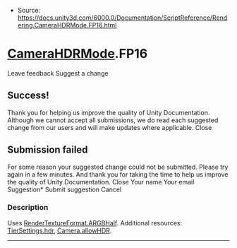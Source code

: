 * Source: https://docs.unity3d.com/6000.0/Documentation/ScriptReference/Rendering.CameraHDRMode.FP16.html

#  [CameraHDRMode](https://docs.unity3d.com/6000.0/Documentation/ScriptReference/Rendering.CameraHDRMode.html).FP16
Leave feedback
Suggest a change
## Success!
Thank you for helping us improve the quality of Unity Documentation. Although we cannot accept all submissions, we do read each suggested change from our users and will make updates where applicable.
Close
## Submission failed
For some reason your suggested change could not be submitted. Please <a>try again</a> in a few minutes. And thank you for taking the time to help us improve the quality of Unity Documentation.
Close
Your name Your email Suggestion* Submit suggestion
Cancel
### Description
Uses [RenderTextureFormat.ARGBHalf](https://docs.unity3d.com/6000.0/Documentation/ScriptReference/RenderTextureFormat.ARGBHalf.html).
Additional resources: [TierSettings.hdr](https://docs.unity3d.com/6000.0/Documentation/ScriptReference/Rendering.TierSettings-hdr.html), [Camera.allowHDR](https://docs.unity3d.com/6000.0/Documentation/ScriptReference/Camera-allowHDR.html).
* * *
